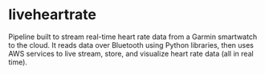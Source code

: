 # liveheartrate
Pipeline built to stream real-time heart rate data from a Garmin smartwatch to the cloud. It reads data over Bluetooth using Python libraries, then uses AWS services to live stream, store, and visualize heart rate data (all in real time).
